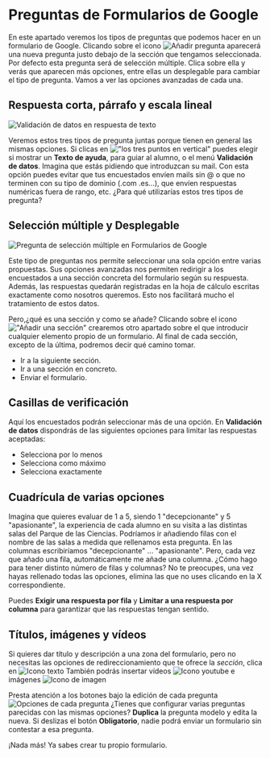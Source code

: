 # Preguntas de Formularios de Google

En este apartado veremos los tipos de preguntas que podemos hacer en un formulario de Google. Clicando sobre el icono ![Añadir pregunta](https://catedu.gitbooks.io/trabajo-colaborativo-con-google-drive/content/images/16px-A%C3%B1adir_pregunta.svg.png) aparecerá una nueva pregunta justo debajo de la sección que tengamos seleccionada. Por defecto esta pregunta será de selección múltiple. Clica sobre ella y verás que aparecen más opciones, entre ellas un desplegable para cambiar el tipo de pregunta. Vamos a ver las opciones avanzadas de cada una.

## Respuesta corta, párrafo y escala lineal

![Validación de datos en respuesta de texto](https://catedu.gitbooks.io/trabajo-colaborativo-con-google-drive/content/images/Validación_de_datos_en_respuesta_de_texto.png)

Veremos estos tres tipos de pregunta juntas porque tienen en general las mismas opciones. Si clicas en !["los tres puntos en vertical"](https://catedu.gitbooks.io/trabajo-colaborativo-con-google-drive/content/images/Men%C3%BAIOS.png) puedes elegir si mostrar un **Texto de ayuda**, para guiar al alumno, o el menú **Validación de datos**. Imagina que estás pidiendo que introduzcan su mail. Con esta opción puedes evitar que tus encuestados envíen mails sin @ o que no terminen con su tipo de dominio (.com .es...), que envíen respuestas numéricas fuera de rango, etc. ¿Para qué utilizarías estos tres tipos de pregunta?

## Selección múltiple y Desplegable

![Pregunta de selección múltiple en Formularios de Google](https://catedu.gitbooks.io/trabajo-colaborativo-con-google-drive/content/images/Pregunta_de_selección_múltiple_en_Formularios_de_Google.png)

Este tipo de preguntas nos permite seleccionar una sola opción entre varias propuestas. Sus opciones avanzadas nos permiten redirigir a los encuestados a una sección concreta del formulario según su respuesta. Además, las respuestas quedarán registradas en la hoja de cálculo
escritas exactamente como nosotros queremos. Esto nos facilitará mucho el tratamiento de estos datos.

Pero,¿qué es una sección y como se añade? Clicando sobre el icono !["Añadir una sección"](https://catedu.gitbooks.io/trabajo-colaborativo-con-google-drive/content/images/18px-Two_rows.svg.png) crearemos otro apartado sobre el que introducir cualquier elemento propio de un formulario. Al final de cada sección, excepto de la última, podremos decir qué camino tomar.
-   Ir a la siguiente sección.
-   Ir a una sección en concreto.
-   Enviar el formulario.

## Casillas de verificación

Aquí los encuestados podrán seleccionar más de una opción. En **Validación de datos** dispondrás de las siguientes opciones para limitar las respuestas aceptadas:
-   Selecciona por lo menos
-   Selecciona como máximo
-   Selecciona exactamente

## Cuadrícula de varias opciones

Imagina que quieres evaluar de 1 a 5, siendo 1 "decepcionante" y 5 "apasionante", la experiencia de cada alumno en su visita a las distintas salas del Parque de las Ciencias. Podríamos ir añadiendo filas con el nombre de las salas a medida que rellenamos esta pregunta. En las columnas escribiríamos "decepcionante" ... "apasionante". Pero, cada vez que añado una fila, automáticamente me añade una columna. ¿Cómo hago para tener distinto número de filas y columnas? No te preocupes, una vez hayas rellenado todas las opciones, elimina las que no uses clicando en
la X correspondiente.

Puedes **Exigir una respuesta por fila** y **Limitar a una respuesta por columna** para garantizar que las respuestas tengan sentido.

## Títulos, imágenes y vídeos

Si quieres dar título y descripción a una zona del formulario, pero no necesitas las opciones de redireccionamiento que te ofrece la *sección*, clica en ![Icono texto](https://catedu.gitbooks.io/trabajo-colaborativo-con-google-drive/content/images/18px-Texto_T.svg.png) También podrás insertar vídeos ![Icono youtube](https://catedu.gitbooks.io/trabajo-colaborativo-con-google-drive/content/images/18px-Youtube_svg.svg.png) e imágenes ![Icono de imagen](https://catedu.gitbooks.io/trabajo-colaborativo-con-google-drive/content/images/18px-Photo.svg.png)


Presta atención a los botones bajo la edición de cada pregunta ![Opciones de cada pregunta](https://catedu.gitbooks.io/trabajo-colaborativo-con-google-drive/content/images/272px-Opciones_de_cada_pregunta.png) ¿Tienes que configurar varias preguntas parecidas con las mismas opciones? **Duplica** la pregunta modelo y edita la nueva. Si deslizas el botón **Obligatorio**, nadie podrá enviar un formulario sin contestar a esa pregunta.

¡Nada más! Ya sabes crear tu propio formulario.

<!--
{% youtube %}https://www.youtube.com/watch?v=-FjkY44390A{% endyoutube %}
-->